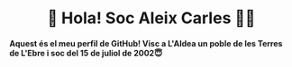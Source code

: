 <h1 align="center">🙋‍ Hola! Soc Aleix Carles 🙋‍♂️</h1>
<h4>Aquest és el meu perfil de GitHub! Visc a L'Aldea un poble de les Terres de L'Ebre i soc del 15 de juliol de 2002😇</h4>

<!--dfs
**AleixCarles/AleixCarles** is a ✨ _special_ ✨ repository because its `README.md` (this file) appears on your GitHub profile.

Here are some ideas to get you started:

- 🔭 I’m currently working on ...
- 🌱 I’m currently learning ...
- 👯 I’m looking to collaborate on ...
- 🤔 I’m looking for help with ...
- 💬 Ask me about ...
- 📫 How to reach me: ...
- 😄 Pronouns: ...
- ⚡ Fun fact: ...
-->

